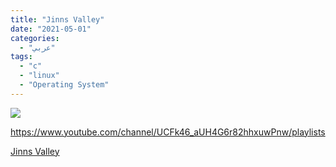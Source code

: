 ```yaml
---
title: "Jinns Valley"
date: "2021-05-01"
categories:
  - "عربي"
tags:
  - "c"
  - "linux"
  - "Operating System"
---
```


![](https://yt3.ggpht.com/ytc/AAUvwnirchvt2VabFqdR87mN5VvyHf835AOO84N8kYp3=s176-c-k-c0x00ffffff-no-rj)

https://www.youtube.com/channel/UCFk46_aUH4G6r82hhxuwPnw/playlists

[Jinns Valley](https://www.youtube.com/channel/UCFk46_aUH4G6r82hhxuwPnw/playlists)
